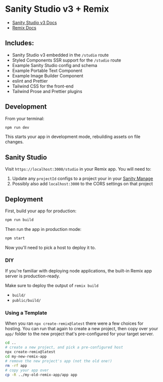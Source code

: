 # Sanity Studio v3 + Remix

- [Sanity Studio v3 Docs](https://beta.sanity.io)
- [Remix Docs](https://remix.run/docs)

## Includes:

- Sanity Studio v3 embedded in the `/studio` route
- Styled Components SSR support for the `/studio` route
- Example Sanity Studio config and schema
- Example Portable Text Component
- Example Image Builder Component
- eslint and Prettier
- Tailwind CSS for the front-end
- Tailwind Prose and Prettier plugins

## Development

From your terminal:

```sh
npm run dev
```

This starts your app in development mode, rebuilding assets on file changes.

## Sanity Studio

Visit `https://localhost:3000/studio` in your Remix app. You will need to:

1. Update any `projectId` configs to a project your in your [Sanity Manage](https://sanity.io/manage)
2. Possibly also add `localhost:3000` to the CORS settings on that project

## Deployment

First, build your app for production:

```sh
npm run build
```

Then run the app in production mode:

```sh
npm start
```

Now you'll need to pick a host to deploy it to.

### DIY

If you're familiar with deploying node applications, the built-in Remix app server is production-ready.

Make sure to deploy the output of `remix build`

- `build/`
- `public/build/`

### Using a Template

When you ran `npx create-remix@latest` there were a few choices for hosting. You can run that again to create a new project, then copy over your `app/` folder to the new project that's pre-configured for your target server.

```sh
cd ..
# create a new project, and pick a pre-configured host
npx create-remix@latest
cd my-new-remix-app
# remove the new project's app (not the old one!)
rm -rf app
# copy your app over
cp -R ../my-old-remix-app/app app
```
